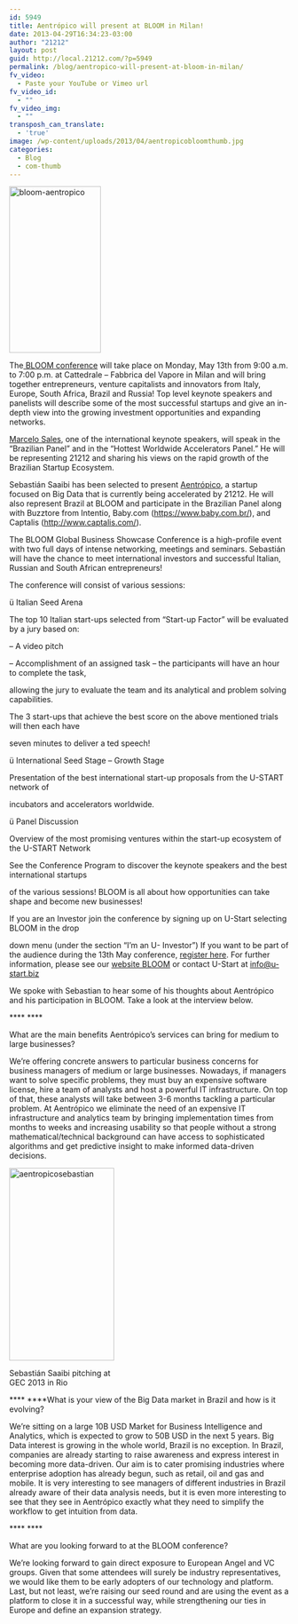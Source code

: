 ```yaml
---
id: 5949
title: Aentrópico will present at BLOOM in Milan!
date: 2013-04-29T16:34:23-03:00
author: "21212"
layout: post
guid: http://local.21212.com/?p=5949
permalink: /blog/aentropico-will-present-at-bloom-in-milan/
fv_video:
  - Paste your YouTube or Vimeo url
fv_video_id:
  - ""
fv_video_img:
  - ""
transposh_can_translate:
  - 'true'
image: /wp-content/uploads/2013/04/aentropicobloomthumb.jpg
categories:
  - Blog
  - com-thumb
---
```

<p dir="ltr">
  <img class="size-full wp-image-5957 alignright" alt="bloom-aentropico" src="http://local.21212.com/wp-content/uploads/2013/04/bloom-aentropico.jpg" width="165" height="300" />
</p>

<p dir="ltr">
  The<a href="http://bloom.u-start.biz/"> BLOOM conference</a> will take place on Monday, May 13th from 9:00 a.m. to 7:00 p.m. at Cattedrale – Fabbrica del Vapore in Milan and will bring together entrepreneurs, venture capitalists and innovators from Italy, Europe, South Africa, Brazil and Russia! Top level keynote speakers and panelists will describe some of the most successful startups and give an in-depth view into the growing investment opportunities and expanding networks.
</p>

<p dir="ltr">
  <a href="http://local.21212.com/people/marcelo-sales/">Marcelo Sales</a>, one of the international keynote speakers, will speak in the “Brazilian Panel” and in the “Hottest Worldwide Accelerators Panel.” He will be representing 21212 and sharing his views on the rapid growth of the Brazilian Startup Ecosystem.
</p>

Sebastián Saaibi has been selected to present [Aentrópico](http://www.aentropi.co/), a startup focused on Big Data that is currently being accelerated by 21212. He will also represent Brazil at BLOOM and participate in the Brazilian Panel along with Buzztore from Intentio, Baby.com (https://www.baby.com.br/), and Captalis (http://www.captalis.com/).

The BLOOM Global Business Showcase Conference is a high-profile event with two full days of intense networking, meetings and seminars. Sebastián will have the chance to meet international investors and successful Italian, Russian and South African entrepreneurs!

The conference will consist of various sessions:

ü Italian Seed Arena

The top 10 Italian start-ups selected from “Start-up Factor” will be evaluated by a jury based on:
  
&#8211; A video pitch
  
&#8211; Accomplishment of an assigned task – the participants will have an hour to complete the task,
  
allowing the jury to evaluate the team and its analytical and problem solving capabilities.

The 3 start-ups that achieve the best score on the above mentioned trials will then each have
  
seven minutes to deliver a ted speech!

ü International Seed Stage – Growth Stage

Presentation of the best international start-up proposals from the U-START network of
  
incubators and accelerators worldwide.

ü Panel Discussion

Overview of the most promising ventures within the start-up ecosystem of the U-START Network

See the Conference Program to discover the keynote speakers and the best international startups
  
of the various sessions! BLOOM is all about how opportunities can take shape and become new businesses!

If you are an Investor join the conference by signing up on U-Start selecting BLOOM in the drop
  
down menu (under the section “I’m an U- Investor”) If you want to be part of the audience during the 13th May conference, [register here](http://www.amiando.com/BLOOM.html). For further information, please see our [website BLOOM](http://bloom.u-start.biz/) or contact U-Start at info@u-start.biz

We spoke with Sebastian to hear some of his thoughts about Aentrópico and his participation in BLOOM. Take a look at the interview below.

**** ****

<p dir="ltr">
  What are the main benefits Aentrópico’s services can bring for medium to large businesses?
</p>

We&#8217;re offering concrete answers to particular business concerns for business managers of medium or large businesses. Nowadays, if managers want to solve specific problems, they must buy an expensive software license, hire a team of analysts and host a powerful IT infrastructure. On top of that, these analysts will take between 3-6 months tackling a particular problem. At Aentrópico we eliminate the need of an expensive IT infrastructure and analytics team by bringing implementation times from months to weeks and increasing usability so that people without a strong mathematical/technical background can have access to sophisticated algorithms and get predictive insight to make informed data-driven decisions.

<div id="attachment_5956" style="width: 199px" class="wp-caption alignleft">
  <a href="http://local.21212.com/wp-content/uploads/2013/04/aentropicosebastian.jpg"><img aria-describedby="caption-attachment-5956" class="wp-image-5956 " alt="aentropicosebastian" src="http://local.21212.com/wp-content/uploads/2013/04/aentropicosebastian.jpg" width="189" height="347" srcset="http://localhost:8080/wp-content/uploads/2013/04/aentropicosebastian.jpg 300w, http://localhost:8080/wp-content/uploads/2013/04/aentropicosebastian-163x300.jpg 163w" sizes="(max-width: 189px) 100vw, 189px" /></a>
  
  <p id="caption-attachment-5956" class="wp-caption-text">
    Sebastián Saaibi pitching at GEC 2013 in Rio
  </p>
</div>

**** ****What is your view of the Big Data market in Brazil and how is it evolving?

We’re sitting on a large 10B USD Market for Business Intelligence and Analytics, which is expected to grow to 50B USD in the next 5 years. Big Data interest is growing in the whole world, Brazil is no exception. In Brazil, companies are already starting to raise awareness and express interest in becoming more data-driven. Our aim is to cater promising industries where enterprise adoption has already begun, such as retail, oil and gas and mobile. It is very interesting to see managers of different industries in Brazil already aware of their data analysis needs, but it is even more interesting to see that they see in Aentrópico exactly what they need to simplify the workflow to get intuition from data.

**** ****

<p dir="ltr">
  What are you looking forward to at the BLOOM conference?
</p>

We&#8217;re looking forward to gain direct exposure to European Angel and VC groups. Given that some attendees will surely be industry representatives, we would like them to be early adopters of our technology and platform. Last, but not least, we&#8217;re raising our seed round and are using the event as a platform to close it in a successful way, while strengthening our ties in Europe and define an expansion strategy.